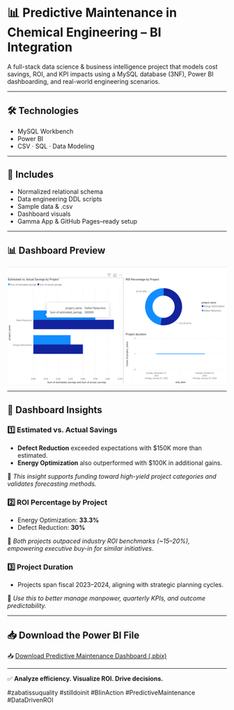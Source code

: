
# 📊 Predictive Maintenance in Chemical Engineering – BI Integration

A full-stack data science & business intelligence project that models cost savings, ROI, and KPI impacts using a MySQL database (3NF), Power BI dashboarding, and real-world engineering scenarios.

---

## 🛠️ Technologies
- MySQL Workbench
- Power BI
- CSV · SQL · Data Modeling

---

## 📂 Includes
- Normalized relational schema
- Data engineering DDL scripts
- Sample data & .csv
- Dashboard visuals
- Gamma App & GitHub Pages–ready setup

---

## 📊 Dashboard Preview

![Power BI Dashboard Preview](dashboard_preview.png)

---

## 🧠 Dashboard Insights

### 1️⃣ Estimated vs. Actual Savings
- **Defect Reduction** exceeded expectations with $150K more than estimated.
- **Energy Optimization** also outperformed with $100K in additional gains.

📌 _This insight supports funding toward high-yield project categories and validates forecasting methods._

### 2️⃣ ROI Percentage by Project
- Energy Optimization: **33.3%**
- Defect Reduction: **30%**

📌 _Both projects outpaced industry ROI benchmarks (~15–20%), empowering executive buy-in for similar initiatives._

### 3️⃣ Project Duration
- Projects span fiscal 2023–2024, aligning with strategic planning cycles.

📌 _Use this to better manage manpower, quarterly KPIs, and outcome predictability._

---

## 📥 Download the Power BI File

📥 [Download Predictive Maintenance Dashboard (.pbix)](./predictive_maintenance_Dashboard.pbix)

---

✅ **Analyze efficiency. Visualize ROI. Drive decisions.**

#zabatissuquality #stilldoinit #BIinAction #PredictiveMaintenance #DataDrivenROI



